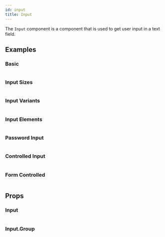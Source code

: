 ```yaml
---
id: input
title: Input
---
```


The `Input` component is a component that is used to get user input in a text field.

## Examples

### Basic

```ComponentSnackPlayer path=primitives,Input,Basic.tsx

```

### Input Sizes

```ComponentSnackPlayer path=primitives,Input,Size.tsx

```

### Input Variants

```ComponentSnackPlayer path=primitives,Input,Variant.tsx

```

<!-- ### Input Addons

```ComponentSnackPlayer path=primitives,Input,Addons.tsx

``` -->

### Input Elements

```ComponentSnackPlayer path=primitives,Input,Elements.tsx

```

### Password Input

```ComponentSnackPlayer path=primitives,Input,Masked.tsx

```

### Controlled Input

```ComponentSnackPlayer path=primitives,Input,Controlled.tsx

```

### Form Controlled

```ComponentSnackPlayer path=primitives,Input,FormControlled.tsx

```

## Props

### Input

```ComponentPropTable path=primitives,Input,Input.tsx showStylingProps=true

```

### Input.Group

```ComponentPropTable path=primitives,Input,InputGroup.tsx

```
